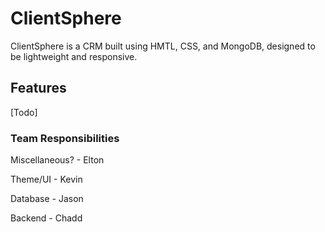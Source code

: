 # ClientSphere

ClientSphere is a CRM built using HMTL, CSS, and MongoDB, designed to be lightweight and responsive.

## Features

[Todo]

### Team Responsibilities
Miscellaneous? - Elton

Theme/UI - Kevin

Database - Jason

Backend - Chadd

